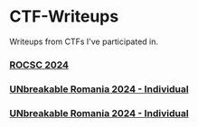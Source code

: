 # CTF-Writeups

Writeups from CTFs I've participated in.

### [ROCSC 2024](ROCSC-2024/README.md)
### [UNbreakable Romania 2024 - Individual](UNbreakable%20Romania%202024%20-%20Individual/README.md)
### [UNbreakable Romania 2024 - Individual](UNbreakable%20Romania%202024%20-%20Echipe/README.md)
